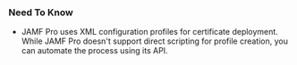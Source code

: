 



### Need To Know

- JAMF Pro uses XML configuration profiles for certificate deployment. While JAMF Pro doesn't support direct scripting for profile creation, you can automate the process using its API.

